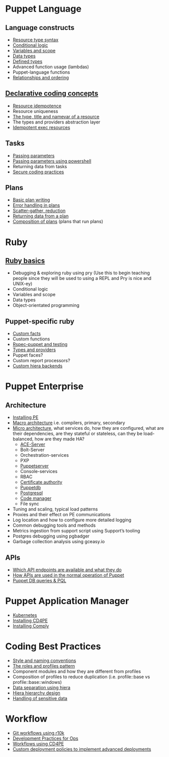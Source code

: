 # Puppet Language

## Language constructs

- [Resource type syntax](puppet/resource-type-syntax.md)
- [Conditional logic](puppet/conditional-logic.md)
- [Variables and scope](puppet/variables-and-scope.md)
- [Data types](puppet/data-types.md)
- [Defined types](puppet/defined-types.md)
- Advanced function usage (lambdas)
- Puppet-language functions
- [Relationships and ordering](puppet/relationships-and-ordering.md)

## [Declarative coding concepts](declarative/)

- [Resource idempotence](declarative/idempotence/)
- Resource uniqueness
- [The type, title and namevar of a resource](declarative/type-title-namevar.md)
- The types and providers abstraction layer
- [Idempotent exec resources](declarative/idempotence/exec-resources.md)

## Tasks

- [Passing parameters](tasks/passing-parameters.md)
- [Passing parameters using powershell](tasks/passing-parameters-powershell.md)
- Returning data from tasks
- [Secure coding practices](tasks/secure-code-practices.md)

## Plans

- [Basic plan writing](plans/basic-plan-writing.md)
- [Error handling in plans](plans/error-handling-in-plans.md)
- [Scatter-gather, reduction](plans/scatter-gather-reduction.md)
- [Returning data from a plan](plans/returning-data-from-plans.md)
- [Composition of plans](plans/composition-of-plans.md) (plans that run plans)

# Ruby

## [Ruby basics](ruby/README.md)

- Debugging & exploring ruby using pry (Use this to begin teaching people since they will be used to using a REPL and Pry is nice and UNIX-ey)
- Conditional logic
- Variables and scope
- Data types
- Object-orientated programming

## Puppet-specific ruby

- [Custom facts](puppet-ruby/custom-facts.md)
- Custom functions
- [Rspec-puppet and testing](puppet-ruby/rspec-puppet-testing.md)
- [Types and providers](puppet/types-and-providers.md)
- Puppet faces?
- Custom report processors?
- [Custom hiera backends](puppet-ruby/custom-hiera-backends.md)

# Puppet Enterprise

## Architecture

- [Installing PE](puppet-enterprise/installing-pe.md)
- [Macro architecture](puppet-enterprise/macro-architecture.md) i.e. compilers, primary, secondary
- [Micro architecture](puppet-enterprise/micro-architecture/), what services do, how they are configured, what are their dependencies, are they stateful or stateless, can they be load-balanced, how are they made HA?
   - [ACE-Server](puppet-enterprise/micro-architecture/ace-server.md)
   - Bolt-Server
   - Orchestration-services
   - PXP
   - [Puppetserver](puppet-enterprise/micro-architecture/puppet-server.md)
   - Console-services
   - RBAC
   - [Certificate authority](puppet-enterprise/micro-architecture/certificate-authority.md)
   - [Puppetdb](puppet-enterprise/micro-architecture/puppet-db.md)
   - [Postgresql](puppet-enterprise/micro-architecture/postgresql.md)
   - [Code manager](puppet-enterprise/micro-architecture/code-manager.md)
   - File sync
- Tuning and scaling, typical load patterns
- Proxies and their effect on PE communications
- Log location and how to configure more detailed logging
- Common debugging tools and methods
- Metrics ingestion from support script using Support’s tooling
- Postgres debugging using pgbadger
- Garbage collection analysis using gceasy.io

## APIs

- [Which API endpoints are available and what they do](apis/)
- [How APIs are used in the normal operation of Puppet](apis/how.md)
- [Puppet DB queries & PQL](apis/puppet-db-queries-pql.md)

# Puppet Application Manager

- [Kubernetes](pam/kubernetes.md)
- [Installing CD4PE](pam/install-cd4pe.md)
- [Installing Comply](pam/install-comply.md)

# Coding Best Practices

- [Style and naming conventions](coding-best-practice/style-and-naming-conventions.md)
- [The roles and profiles pattern](coding-best-practice/roles-and-profiles.md)
- Component modules and how they are different from profiles
- Composition of profiles to reduce duplication (i.e. profile::base vs profile::base::windows)
- [Data separation using hiera](coding-best-practice/data-separation-using-hiera.md)
- [Hiera hierarchy design](coding-best-practice/hiera-hierarchy-design.md)
- [Handling of sensitive data](coding-best-practice/handling-sensitive-data.md)

# Workflow

- [Git workflows using r10k](workflow/git-workflow-r10k.md)
- [Development Practices for Ops](workflow/dev-practices-for-ops.md)
- [Workflows using CD4PE](workflow/workflows-using-cd4pe.md)
- [Custom deployment policies to implement advanced deployments](workflow/custom-deployment-policies.md)
